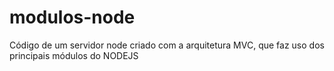 # modulos-node
Código de um servidor node criado com a arquitetura MVC, que faz uso dos principais módulos do NODEJS
